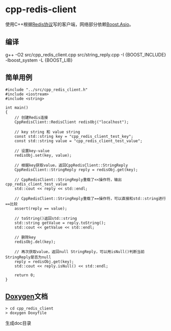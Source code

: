 # cpp-redis-client
使用C++根据[Redis协议](http://redis.io/topics/protocol)写的客户端，网络部分依赖[Boost.Asio](http://www.boost.org/doc/libs/1_60_0/doc/html/boost_asio.html)。

## 编译
g++ -O2 src/cpp_redis_client.cpp src/string_reply.cpp -I {BOOST_INCLUDE} -lboost_system -L {BOOST_LIB}

## 简单用例
```
#include "../src/cpp_redis_client.h"
#include <iostream>
#include <string>

int main()
{
    // 创建Redis连接
    CppRedisClient::RedisClient redisObj("localhost");

    // key string 和 value string
    const std::string key = "cpp_redis_client_test_key";
    const std::string value = "cpp_redis_client_test_value";

    // 设置key-value
    redisObj.set(key, value);

    // 根据key获取value，返回CppRedisClient::StringReply
    CppRedisClient::StringReply reply = redisObj.get(key);

    // CppRedisClient::StringReply重载了<<操作符，输出cpp_redis_client_test_value
    std::cout << reply << std::endl;

    // CppRedisClient::StringReply重载了==操作符，可以直接和std::string进行==比较
    assert(reply == value);

    // toString()返回std::string
    std::string getValue = reply.toString();
    std::cout << getValue << std::endl;

    // 删除key
    redisObj.del(key);

    // 再次获取value，返回null StringReply，可以用isNull()判断当前StringReply是否为null
    reply = redisObj.get(key);
    std::cout << reply.isNull() << std::endl;

    return 0;
}
```

## [Doxygen](http://www.stack.nl/~dimitri/doxygen)文档
```
> cd cpp_redis_client
> doxygen Doxyfile
```
生成doc目录
